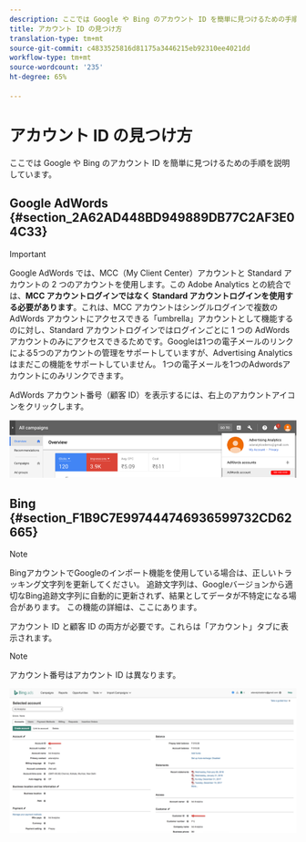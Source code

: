 ```yaml
---
description: ここでは Google や Bing のアカウント ID を簡単に見つけるための手順を説明しています。
title: アカウント ID の見つけ方
translation-type: tm+mt
source-git-commit: c4833525816d81175a3446215eb92310ee4021dd
workflow-type: tm+mt
source-wordcount: '235'
ht-degree: 65%

---
```



# アカウント ID の見つけ方

ここでは Google や Bing のアカウント ID を簡単に見つけるための手順を説明しています。

## Google AdWords {#section_2A62AD448BD949889DB77C2AF3E04C33}

>[!IMPORTANT]
>
>Google AdWords では、MCC（My Client Center）アカウントと Standard アカウントの 2 つのアカウントを使用します。この Adobe Analytics との統合では、**MCC アカウントログインではなく Standard アカウントログインを使用する必要があります**。これは、MCC アカウントはシングルログインで複数の AdWords アカウントにアクセスできる「umbrella」アカウントとして機能するのに対し、Standard アカウントログインではログインごとに 1 つの AdWords アカウントのみにアクセスできるためです。Googleは1つの電子メールのリンクによる5つのアカウントの管理をサポートしていますが、Advertising Analyticsはまだこの機能をサポートしていません。 1つの電子メールを1つのAdwordsアカウントにのみリンクできます。

AdWords アカウント番号（顧客 ID）を表示するには、右上のアカウントアイコンをクリックします。

![](assets/google_account.png)

## Bing  {#section_F1B9C7E997444746936599732CD62665}

>[!NOTE]
>
>BingアカウントでGoogleのインポート機能を使用している場合は、正しいトラッキング文字列を更新してください。 追跡文字列は、Googleバージョンから適切なBing追跡文字列に自動的に更新されず、結果としてデータが不特定になる場合があります。 この機能の詳細は、[](https://help.ads.microsoft.com/apex/index/3/en/50851/)ここにあります。

アカウント ID と顧客 ID の両方が必要です。これらは「アカウント」タブに表示されます。

>[!NOTE]
>
>アカウント番号はアカウント ID は異なります。

![](assets/bing_id.png)
